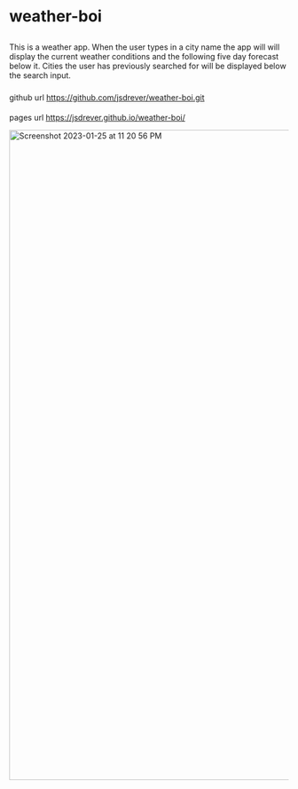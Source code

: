 # weather-boi

##
This is a weather app. When the user types in a city name the app will will display the current weather conditions and the following five day forecast below it.
Cities the user has previously searched for will be displayed below the search input.

###
github url
https://github.com/jsdrever/weather-boi.git

####
pages url
https://jsdrever.github.io/weather-boi/

<img width="1172" alt="Screenshot 2023-01-25 at 11 20 56 PM" src="https://user-images.githubusercontent.com/49930350/214765261-d9e3922a-03c1-48cd-8987-c04f00895317.png">
